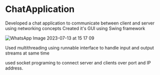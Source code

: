 # ChatApplication
Developed a chat application to communicate between client and server using networking concepts
Created it's GUI using Swing framework

![WhatsApp Image 2023-07-13 at 15 17 09](https://github.com/skadam2041/ChatApplication/assets/110198026/35003e91-c101-4f34-9499-e8526d98523c)

Used multithreading using runnable interface to handle input and output streams at same time

used socket programing to connect server and clients over port and IP address.





